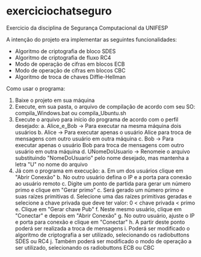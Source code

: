 # exerciciochatseguro
Exercicio da disciplina de Segurança Computacional da UNIFESP

A intenção do projeto era implementar as seguintes funcionalidades:
- Algoritmo de criptografia de bloco SDES
- Algoritmo de criptografia de fluxo RC4
- Modo de operação de cifras em blocos ECB
-  Modo de operação de cifras em blocos CBC
-  Algoritmo de troca de chaves Diffie-Hellman

Como usar o programa:
1. Baixe o projeto em sua máquina
2. Execute, em sua pasta, o arquivo de compilação de acordo com seu SO: compila_Windows.bat ou compila_Ubuntu.sh
3. Execute o arquivo para início do programa de acordo com o perfil desejado:
   a. Alice_e_Bob -> Para executar na mesma máquina dois usuários
   b. Alice -> Para executar apenas o usuário Alice para troca de mensagens com outro usuário em outra máquina
   c. Bob -> Para executar apenas o usuário Bob para troca de mensagens com outro usuário em outra máquina
   d. UNomeDoUsuario -> Renomeie o arquivo substituindo "NomeDoUsuario" pelo nome desejado, mas mantenha a letra "U" no nome do arquivo
4. Já com o programa em execução:
   a. Em um dos usuários clique em "Abrir Conexão"
   b. No outro usuário defina o IP e a porta para conexão ao usuário remoto
   c. Digite um ponto de partida para gerar um número primo e clique em "Gerar primo"
   c. Será gerado um número primo e suas raízes primitivas
   d. Selecione uma das raízes primitivas geradas e selecione a chave privada que deve ter valor: 0 < chave privada < primo
   e. Clique em "Gerar chave Pub"
   f. Neste mesmo usuário, clique em "Conectar" e depois em "Abrir Conexão"
   g. No outro usuário, ajuste o IP e porta para conexão e clique em "Conectar"
   h. A partir deste ponto poderá ser realizada a troca de mensagens
   i. Poderá ser modificado o algoritmo de criptografia a ser utilizado, selecionando os radiobuttons SDES ou RC4
   j. Também poderá ser modificado o modo de operação a ser utilizado, selecionando os radiobuttons ECB ou CBC

